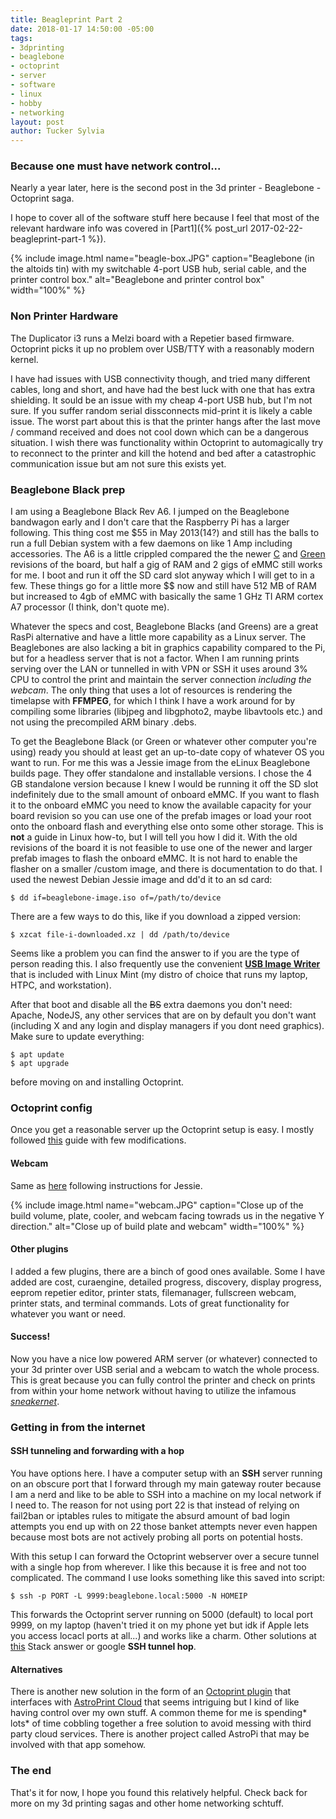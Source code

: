 ```yaml
---
title: Beagleprint Part 2
date: 2018-01-17 14:50:00 -05:00
tags:
- 3dprinting
- beaglebone
- octoprint
- server
- software
- linux
- hobby
- networking
layout: post
author: Tucker Sylvia
---
```


### Because one must have network control...

Nearly a year later, here is the second post in the 3d printer - Beaglebone - Octoprint saga.

I hope to cover all of the software stuff here because I feel that most of the relevant hardware info was covered in [Part1]({% post_url 2017-02-22-beagleprint-part-1 %}).

{% include image.html name="beagle-box.JPG" caption="Beaglebone (in the altoids tin) with my switchable 4-port USB hub, serial cable, and the printer control box." alt="Beaglebone and printer control box" width="100%" %}

### Non Printer Hardware

The Duplicator i3 runs a Melzi board with a Repetier based firmware. Octoprint picks it up no problem over USB/TTY with a reasonably modern kernel.

I have had issues with USB connectivity though, and tried many different cables, long and short, and have had the best luck with one that has extra shielding. It sould be an issue with my cheap 4-port USB hub, but I'm not sure. If you suffer random serial dissconnects mid-print it is likely a cable issue. The worst part about this is that the printer hangs after the last move / command received and does not cool down which can be a dangerous situation. I wish there was functionality within Octoprint to automagically try to reconnect to the printer and kill the hotend and bed after a catastrophic communication issue but am not sure this exists yet.

### Beaglebone Black prep

I am using a Beaglebone Black Rev A6. I jumped on the Beaglebone bandwagon early and I don't care that the Raspberry Pi has a larger following. This thing cost me $55 in May 2013(14?) and still has the balls to run a full Debian system with a few daemons on like 1 Amp including accessories. The A6 is a little crippled compared the the newer [C](https://www.adafruit.com/product/1996) and [Green](https://www.seeedstudio.com/SeeedStudio-BeagleBon) revisions of the board, but half a gig of RAM and 2 gigs of eMMC still works for me. I boot and run it off the SD card slot anyway which I will get to in a few. These things go for a little more $$ now and still have 512 MB of RAM but increased to 4gb of eMMC with basically the same 1 GHz TI ARM cortex A7 processor (I think, don't quote me).

Whatever the specs and cost, Beaglebone Blacks (and Greens) are a great RasPi alternative and have a little more capability as a Linux server. The Beaglebones are also lacking a bit in graphics capability compared to the Pi, but for a headless server that is not a factor. When I am running prints serving over the LAN or tunnelled in with VPN or SSH it uses around 3% CPU to control the print and maintain the server connection *including the webcam*. The only thing that uses a lot of resources is rendering the timelapse with **FFMPEG**, for which I think I have a work around for by compiling some libraries (libjpeg and libgphoto2, maybe libavtools etc.) and not using the precompiled ARM binary .debs.

To get the Beaglebone Black (or Green or whatever other computer you're using) ready you should at least get an up-to-date copy of whatever OS you want to run. For me this was a Jessie image from the eLinux Beaglebone builds page. They offer standalone and installable versions. I chose the 4 GB standalone version because I knew I would be running it off the SD slot indefinitely due to the small amount of onboard eMMC. If you want to flash it to the onboard eMMC you need to know the available capacity for your board revision so you can use one of the prefab images or load your root onto the onboard flash and everything else onto some other storage. This is **not** a guide in Linux how-to, but I will tell you how I did it. With the old revisions of the board it is not feasible to use one of the newer and larger prefab images to flash the onboard eMMC. It is not hard to enable the flasher on a smaller /custom image, and there is documentation to do that. I used the newest Debian Jessie image and dd'd it to an sd card:
~~~
$ dd if=beaglebone-image.iso of=/path/to/device
~~~
There are a few ways to do this, like if you download a zipped version:
~~~
$ xzcat file-i-downloaded.xz | dd /path/to/device
~~~
Seems like a problem you can find the answer to if you are the type of person reading this. I also frequently use the convenient [**USB Image Writer**](https://launchpad.net/usb-imagewriter) that is included with Linux Mint (my distro of choice that runs my laptop, HTPC, and workstation).

After that boot and disable all the ~~BS~~ extra daemons you don't need: Apache, NodeJS, any other services that are on by default you don't want (including X and any login and display managers if you dont need graphics). Make sure to update everything:
~~~
$ apt update
$ apt upgrade
~~~
before moving on and installing Octoprint.

### Octoprint config

Once you get a reasonable server up the Octoprint setup is easy. I mostly followed [this](https://github.com/foosel/OctoPrint/wiki/Setup-on-a-Raspberry-Pi-running-Raspbian) guide with few modifications.

#### Webcam
Same as [here](https://github.com/foosel/OctoPrint/wiki/Setup-on-a-Raspberry-Pi-running-Raspbian#webcam) following instructions for Jessie.

{% include image.html name="webcam.JPG" caption="Close up of the build volume, plate, cooler, and webcam facing towrads us in the negative Y direction." alt="Close up of build plate and webcam" width="100%" %}

#### Other plugins
I added a few plugins, there are a binch of good ones available. Some I have added are cost, curaengine, detailed progress, discovery, display progress, eeprom repetier editor, printer stats, filemanager, fullscreen webcam, printer stats, and terminal commands. Lots of great functionality for whatever you want or need.

#### Success!

Now you have a nice low powered ARM server (or whatever) connected to your 3d printer over USB serial and a webcam to watch the whole process. This is great because you can fully control the printer and  check on prints from within your home network without having to utilize the infamous [*sneakernet*](https://en.wikipedia.org/wiki/Sneakernet).

### Getting in from the internet

#### SSH tunneling and forwarding with a hop

You have options here. I have a computer setup with an **SSH** server running on an obscure port that I forward through my main gateway router because I am a nerd and like to be able to SSH into a machine on my local network if I need to. The reason for not using port 22 is that instead of relying on fail2ban or iptables rules to mitigate the absurd amount of bad login attempts you end up with on 22 those banket attempts never even happen because most bots are not actively probing all ports on potential hosts.

With this setup I can forward the Octoprint webserver over a secure tunnel with a single hop from wherever. I like this because it is free and not too complicated. The command I use looks something like this saved into script:
~~~
$ ssh -p PORT -L 9999:beaglebone.local:5000 -N HOMEIP
~~~
This forwards the Octoprint server running on 5000 (default) to local port 9999, on my laptop (haven't tried it on my phone yet but idk if Apple lets you access locacl ports at all...) and works like a charm. Other solutions at [this](https://superuser.com/questions/96489/an-ssh-tunnel-via-multiple-hops) Stack answer or google **SSH tunnel hop**.

#### Alternatives

There is another new solution in the form of an [Octoprint plugin](https://plugins.octoprint.org/plugins/astroprint/) that interfaces with [AstroPrint Cloud](https://www.astroprint.com/products/p/astroprint-cloud) that seems intriguing but I kind of like having control over my own stuff. A common theme for me is spending* lots* of time cobbling together a free solution to avoid messing with third party cloud services. There is another project called AstroPi that may be involved with that app somehow.

### The end

That's it for now, I hope you found this relatively helpful. Check back for more on my 3d printing sagas and other home networking schtuff.
